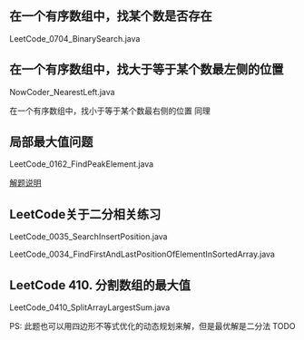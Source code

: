 ## 在一个有序数组中，找某个数是否存在

LeetCode_0704_BinarySearch.java

## 在一个有序数组中，找大于等于某个数最左侧的位置

NowCoder_NearestLeft.java

在一个有序数组中，找小于等于某个数最右侧的位置 同理

## 局部最大值问题

LeetCode_0162_FindPeakElement.java

[解题说明](https://www.cnblogs.com/greyzeng/p/15000448.html)

## LeetCode关于二分相关练习

LeetCode_0035_SearchInsertPosition.java

LeetCode_0034_FindFirstAndLastPositionOfElementInSortedArray.java

## LeetCode 410. 分割数组的最大值

LeetCode_0410_SplitArrayLargestSum.java

PS: 此题也可以用四边形不等式优化的动态规划来解，但是最优解是二分法 TODO